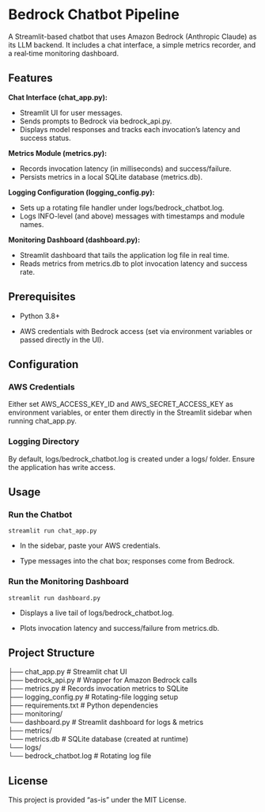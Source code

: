 # Bedrock Chatbot Pipeline

A Streamlit-based chatbot that uses Amazon Bedrock (Anthropic Claude) as its LLM backend. It includes a chat interface, a simple metrics recorder, and a real‐time monitoring dashboard.

## Features

**Chat Interface (chat_app.py):**
- Streamlit UI for user messages.   
- Sends prompts to Bedrock via bedrock_api.py.   
- Displays model responses and tracks each invocation’s latency and success status.

**Metrics Module (metrics.py):**
- Records invocation latency (in milliseconds) and success/failure.
- Persists metrics in a local SQLite database (metrics.db).

**Logging Configuration (logging_config.py):**
- Sets up a rotating file handler under logs/bedrock_chatbot.log.
- Logs INFO-level (and above) messages with timestamps and module names.

**Monitoring Dashboard (dashboard.py):**
- Streamlit dashboard that tails the application log file in real time.
- Reads metrics from metrics.db to plot invocation latency and success rate.

## Prerequisites

- Python 3.8+

- AWS credentials with Bedrock access (set via environment variables or passed directly in the UI).

## Configuration

### AWS Credentials

Either set AWS_ACCESS_KEY_ID and AWS_SECRET_ACCESS_KEY as environment variables, or enter them directly in the Streamlit sidebar when running chat_app.py.

### Logging Directory 

By default, logs/bedrock_chatbot.log is created under a logs/ folder. Ensure the application has write access.

## Usage

### Run the Chatbot

`streamlit run chat_app.py`

- In the sidebar, paste your AWS credentials.

- Type messages into the chat box; responses come from Bedrock.

### Run the Monitoring Dashboard

`streamlit run dashboard.py`

- Displays a live tail of logs/bedrock_chatbot.log.

- Plots invocation latency and success/failure from metrics.db.

## Project Structure

├── chat_app.py            # Streamlit chat UI  
├── bedrock_api.py         # Wrapper for Amazon Bedrock calls  
├── metrics.py             # Records invocation metrics to SQLite   
├── logging_config.py      # Rotating-file logging setup     
├── requirements.txt       # Python dependencies       
├── monitoring/     
    └──  dashboard.py      # Streamlit dashboard for logs & metrics   
├── metrics/    
    └── metrics.db         # SQLite database (created at runtime)     
└── logs/  
    └── bedrock_chatbot.log # Rotating log file  


## License

This project is provided “as-is” under the MIT License.



